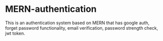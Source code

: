 # MERN-authentication
This is an authentication system based on MERN that has google auth, forget password functionality, email verification, password strength check, jwt token.
